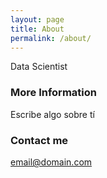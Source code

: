 ```yaml
---
layout: page
title: About
permalink: /about/
---
```


Data Scientist

### More Information

Escribe algo sobre tí

### Contact me

[email@domain.com](mailto:pasinatosilvia@gmail.com)